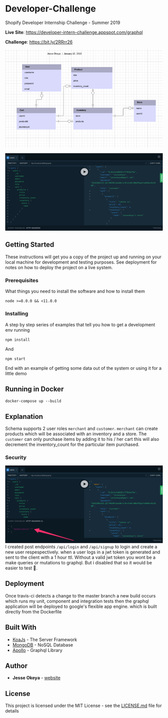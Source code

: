# Developer-Challenge

Shopify Developer Internship Challenge - Summer 2019

**Live Site**: https://developer-intern-challenge.appspot.com/graphql <br/>

**Challenge**: https://bit.ly/2RRrr26 <br/>

![](/images/design.png?raw=true)

![](/images/graphql.png?raw=true)

## Getting Started

These instructions will get you a copy of the project up and running on your local machine for development and testing purposes. See deployment for notes on how to deploy the project on a live system.

### Prerequisites

What things you need to install the software and how to install them

```
node >=8.0.0 && <11.0.0
```

### Installing

A step by step series of examples that tell you how to get a development env running

```
npm install
```

And

```
npm start
```

End with an example of getting some data out of the system or using it for a little demo

## Running in Docker

```
docker-compose up --build
```

## Explanation
Schema supports 2 user roles `merchant` and `customer`. `merchant` can create products which will be associated with an inventory and a store. The `customer` can only purchase items by adding it to his / her cart this will also decrement the inventory_count for the particular item purchased.

### Security
![](/images/secure.png?raw=true)
I created post endpoints `/api/login` and `/api/signup` to login and create a new user respespectively. when a user logs in a jwt token is generated and sent to the client with a 1 hour ttl. Without a valid jwt token you wont be a make queries or mutations to graphql. But i disabled that so it would be easier to test 🙂.

## Deployment
Once travis-ci detects a change to the master branch a new build occurs which runs my unit, component and integration tests then the graphql application will be deployed to google's flexible app engine. which is built directly from the Dockerfile

## Built With

* [KoaJs](https://koajs.com) - The Server Framework
* [MongoDB](https://www.mongodb.com) - NoSQL Database
* [Apollo](https://www.apollographql.com) - Graphql Library

## Author

* **Jesse Okeya** - [website](http://jesseokeya.com)

## License

This project is licensed under the MIT License - see the [LICENSE.md](https://github.com/jesseokeya/Developer-Challenge/blob/master/LICENSE) file for details
